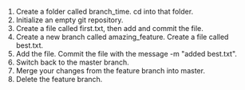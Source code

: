 1. Create a folder called branch_time.
   cd into that folder.
2. Initialize an empty git repository.
3. Create a file called first.txt, then add and commit the file.
4. Create a new branch called amazing_feature.
   Create a file called best.txt.
5. Add the file.
   Commit the file with the message -m "added best.txt".
6. Switch back to the master branch.
7. Merge your changes from the feature branch into master.
8. Delete the feature branch.
